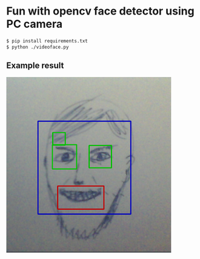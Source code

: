 # Fun with opencv face detector using PC camera

```
$ pip install requirements.txt
$ python ./videoface.py
```

## Example result

![Fake face](https://github.com/onjin/videoface/raw/master/fake_face.png)
